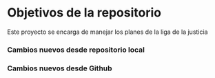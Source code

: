 # Objetivos de la repositorio

Este proyecto se encarga de manejar los planes de la liga de la justicia


### Cambios nuevos desde repositorio local
### Cambios nuevos desde Github
